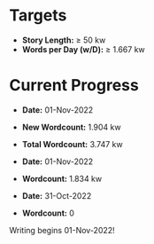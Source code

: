 # Targets

+ **Story Length:** ≥ 50 kw
+ **Words per Day (w/D):** ≥ 1.667 kw

# Current Progress

+ **Date:** 01-Nov-2022
+ **New Wordcount:** 1.904 kw
+ **Total Wordcount:** 3.747 kw

+ **Date:** 01-Nov-2022
+ **Wordcount:** 1.834 kw

+ **Date:** 31-Oct-2022
+ **Wordcount:** 0

Writing begins 01-Nov-2022!
